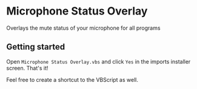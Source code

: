 # Microphone Status Overlay
Overlays the mute status of your microphone for all programs

## Getting started
Open `Microphone Status Overlay.vbs` and click `Yes` in the imports installer screen. That's it! 

Feel free to create a shortcut to the VBScript as well.